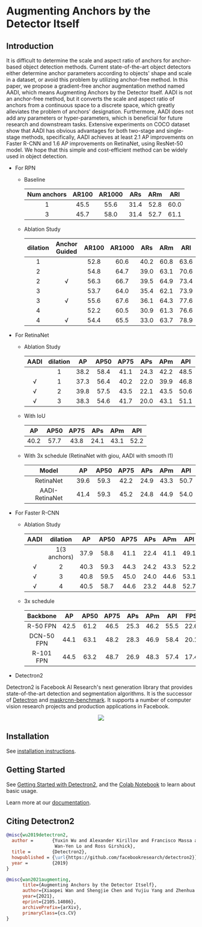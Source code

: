 # Augmenting Anchors by the Detector Itself

## Introduction

  It is difficult to determine the scale and aspect ratio of anchors for anchor-based object detection methods. Current state-of-the-art 
  object detectors either determine anchor parameters according to objects' shape and scale in a dataset, or avoid this problem by 
  utilizing anchor-free method. In this paper, we propose a gradient-free anchor augmentation method named AADI, which means Augmenting Anchors 
  by the Detector Itself. AADI is not an anchor-free method, but it converts the scale and aspect ratio of anchors from a continuous space to a discrete space, which
  greatly alleviates the problem of anchors' designation. Furthermore, AADI does not add any parameters or hyper-parameters, which is beneficial for future 
  research and downstream tasks. Extensive experiments on COCO dataset show that AADI has obvious advantages for both two-stage and single-stage methods, 
  specifically, AADI achieves at least 2.1 AP improvements on Faster R-CNN and 1.6 AP improvements on RetinaNet, using 
  ResNet-50 model. We hope that this simple and cost-efficient method can be widely used in object detection.

* For RPN

    - Baseline
    
        | Num anchors | AR100 | AR1000 | ARs  | ARm  | ARl  |
        |:-----------:|:-----:|:------:|:----:|:----:|:----:|
        |      1      | 45.5  |  55.6  | 31.4 | 52.8 | 60.0 |
        |      3      | 45.7  |  58.0  | 31.4 | 52.7 | 61.1 |

    - Ablation Study

        | dilation | Anchor Guided  | AR100 | AR1000 |  ARs  |  ARm   |  ARl   |
        |:--------:|:-------:|:-----:|:------:|:-----:|:------:|:------:|
        |    1     |         |  52.8 |  60.6  |  40.2 |  60.8  |  63.6  |
        |    2     |         |  54.8 |  64.7  |  39.0 |  63.1  |  70.6  |
        |    2     | &radic; |  56.3 |  66.7  |  39.5 |  64.9  |  73.4  |
        |    3     |         |  53.7 |  64.0  |  35.4 |  62.1  |  73.9  |
        |    3     | &radic; |  55.6 |  67.6  |  36.1 |  64.3  |  77.6  |
        |    4     |         |  52.2 |  60.5  |  30.9 |  61.3  |  76.6  |
        |    4     | &radic; |  54.4 |  65.5  |  33.0 |  63.7  |  78.9  |

* For RetinaNet

    - Ablation Study

        | AADI     | dilation |  AP  | AP50 | AP75 | APs  | APm  | APl  |
        |:--------:|:--------:|:----:|:----:|:----:|:----:|:----:|:----:|
        |          |    1     | 38.2 | 58.4 | 41.1 | 24.3 | 42.2 | 48.5 |
        | &radic;  |    1     | 37.3 | 56.4 | 40.2 | 22.0 | 39.9 | 46.8 | 
        | &radic;  |    2     | 39.8 | 57.5 | 43.5 | 22.1 | 43.5 | 50.6 |
        | &radic;  |    3     | 38.3 | 54.6 | 41.7 | 20.0 | 43.1 | 51.1 |

    - With IoU
        
        |  AP  | AP50 | AP75 | APs  | APm  | APl  |
        |:----:|:----:|:----:|:----:|:----:|:----:|
        | 40.2 | 57.7 | 43.8 | 24.1 | 43.1 | 52.2 |
    
    - With 3x schedule (RetinaNet with giou, AADI with smooth l1)
    
        | Model          |  AP  | AP50 | AP75 | APs  | APm  | APl  |
        |:--------------:|:----:|:----:|:----:|:----:|:----:|:----:|
        | RetinaNet      | 39.6 | 59.3 | 42.2 | 24.9 | 43.3 | 50.7 |
        | AADI-RetinaNet | 41.4 | 59.3 | 45.2 | 24.8 | 44.9 | 54.0 |

* For Faster R-CNN

    - Ablation Study

        | AADI    | dilation |  AP  | AP50 | AP75 | APs  | APm  | APl  | FPS |
        |:-------:|:--------:|:----:|:----:|:----:|:----:|:----:|:----:|:---:|
        |         |1(3 anchors)| 37.9 | 58.8 | 41.1 | 22.4 | 41.1 | 49.1 | 26.3 |
        | &radic; |    2     | 40.3 | 59.3 | 44.3 | 24.2 | 43.3 | 52.2 | 22.4 |
        | &radic; |    3     | 40.8 | 59.5 | 45.0 | 24.0 | 44.6 | 53.1 | 22.4 |
        | &radic; |    4     | 40.5 | 58.7 | 44.6 | 23.2 | 44.8 | 52.7 | 22.3 |

    - 3x schedule
    
        | Backbone   |  AP  | AP50 | AP75 | APs  | APm  | APl  | FPS  |
        |:----------:|:----:|:----:|:----:|:----:|:----:|:----:|:----:|
        | R-50 FPN   | 42.5 | 61.2 | 46.5 | 25.3 | 46.2 | 55.5 | 22.6 |
        | DCN-50 FPN | 44.1 | 63.1 | 48.2 | 28.3 | 46.9 | 58.4 | 20.1 |
        | R-101 FPN  | 44.5 | 63.2 | 48.7 | 26.9 | 48.3 | 57.4 | 17.4 |

* Detectron2

Detectron2 is Facebook AI Research's next generation library
that provides state-of-the-art detection and segmentation algorithms.
It is the successor of
[Detectron](https://github.com/facebookresearch/Detectron/)
and [maskrcnn-benchmark](https://github.com/facebookresearch/maskrcnn-benchmark/).
It supports a number of computer vision research projects and production applications in Facebook.

<div align="center">
  <img src="https://user-images.githubusercontent.com/1381301/66535560-d3422200-eace-11e9-9123-5535d469db19.png"/>
</div>

## Installation

See [installation instructions](https://detectron2.readthedocs.io/tutorials/install.html).

## Getting Started

See [Getting Started with Detectron2](https://detectron2.readthedocs.io/tutorials/getting_started.html),
and the [Colab Notebook](https://colab.research.google.com/drive/16jcaJoc6bCFAQ96jDe2HwtXj7BMD_-m5)
to learn about basic usage.

Learn more at our [documentation](https://detectron2.readthedocs.org).


## Citing Detectron2

```BibTeX
@misc{wu2019detectron2,
  author =       {Yuxin Wu and Alexander Kirillov and Francisco Massa and
                  Wan-Yen Lo and Ross Girshick},
  title =        {Detectron2},
  howpublished = {\url{https://github.com/facebookresearch/detectron2}},
  year =         {2019}
}

@misc{wan2021augmenting,
      title={Augmenting Anchors by the Detector Itself}, 
      author={Xiaopei Wan and Shengjie Chen and Yujiu Yang and Zhenhua Guo and Fangbo Tao},
      year={2021},
      eprint={2105.14086},
      archivePrefix={arXiv},
      primaryClass={cs.CV}
}
```
